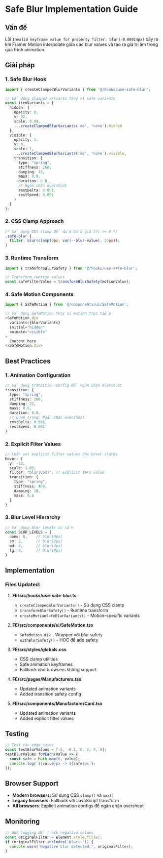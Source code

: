 # Safe Blur Implementation Guide

## Vấn đề

Lỗi `Invalid keyframe value for property filter: blur(-0.00014px)` xảy ra khi Framer Motion interpolate giữa các blur values và tạo ra giá trị âm trong quá trình animation.

## Giải pháp

### 1. Safe Blur Hook

```typescript
import { createClampedBlurVariants } from '@/hooks/use-safe-blur';

// Sử dụng clamped variants thay vì safe variants
const itemVariants = {
  hidden: { 
    opacity: 0, 
    y: 32, 
    scale: 0.94,
    ...createClampedBlurVariants('md', 'none').hidden
  },
  visible: {
    opacity: 1,
    y: 0,
    scale: 1,
    ...createClampedBlurVariants('md', 'none').visible,
    transition: {
      type: "spring",
      stiffness: 260,
      damping: 22,
      mass: 0.9,
      duration: 0.8,
      // Ngăn chặn overshoot
      restDelta: 0.001,
      restSpeed: 0.001
    }
  }
};
```

### 2. CSS Clamp Approach

```css
/* Sử dụng CSS clamp để đảm bảo giá trị >= 0 */
.safe-blur {
  filter: blur(clamp(0px, var(--blur-value), 20px));
}
```

### 3. Runtime Transform

```typescript
import { transformBlurSafety } from '@/hooks/use-safe-blur';

// Transform runtime values
const safeFilterValue = transformBlurSafety(motionValue);
```

### 4. Safe Motion Components

```typescript
import { SafeMotion } from '@/components/ui/SafeMotion';

// Sử dụng SafeMotion thay vì motion trực tiếp
<SafeMotion.div
  variants={blurVariants}
  initial="hidden"
  animate="visible"
>
  Content here
</SafeMotion.div>
```

## Best Practices

### 1. Animation Configuration

```typescript
// Sử dụng transition config để ngăn chặn overshoot
transition: {
  type: "spring",
  stiffness: 260,
  damping: 22,
  mass: 0.9,
  duration: 0.8,
  // Quan trọng: Ngăn chặn overshoot
  restDelta: 0.001,
  restSpeed: 0.001
}
```

### 2. Explicit Filter Values

```typescript
// Luôn set explicit filter values cho hover states
hover: {
  y: -12,
  scale: 1.03,
  filter: "blur(0px)", // Explicit zero value
  transition: {
    type: "spring",
    stiffness: 400,
    damping: 18,
    mass: 0.6
  }
}
```

### 3. Blur Level Hierarchy

```typescript
// Sử dụng blur levels có sẵn
const BLUR_LEVELS = {
  none: 0,    // blur(0px)
  sm: 2,      // blur(2px)  
  md: 4,      // blur(4px)
  lg: 8,      // blur(8px)
}
```

## Implementation

### Files Updated:

1. **FE/src/hooks/use-safe-blur.ts**
   - `createClampedBlurVariants()` - Sử dụng CSS clamp
   - `transformBlurSafety()` - Runtime transform
   - `createMotionSafeBlurVariants()` - Motion-specific variants

2. **FE/src/components/ui/SafeMotion.tsx**  
   - `SafeMotion.div` - Wrapper với blur safety
   - `withBlurSafety()` - HOC để add safety

3. **FE/src/styles/globals.css**
   - CSS clamp utilities
   - Safe animation keyframes
   - Fallback cho browsers không support

4. **FE/src/pages/Manufacturers.tsx**
   - Updated animation variants
   - Added transition safety config

5. **FE/src/components/ManufacturerCard.tsx**
   - Updated animation variants  
   - Added explicit filter values

## Testing

```typescript
// Test các edge cases
const testBlurValues = [-5, -0.1, 0, 2, 4, 8];
testBlurValues.forEach(value => {
  const safe = Math.max(0, value);
  console.log(`${value}px -> ${safe}px`);
});
```

## Browser Support

- **Modern browsers**: Sử dụng CSS `clamp()` và `max()`
- **Legacy browsers**: Fallback với JavaScript transform
- **All browsers**: Explicit animation configs để ngăn chặn overshoot

## Monitoring

```typescript
// Add logging để track negative values
const originalFilter = element.style.filter;
if (originalFilter.includes('blur(-')) {
  console.warn('Negative blur detected:', originalFilter);
}
``` 